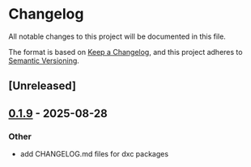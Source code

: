 # Changelog

All notable changes to this project will be documented in this file.

The format is based on [Keep a Changelog](https://keepachangelog.com/en/1.0.0/),
and this project adheres to [Semantic Versioning](https://semver.org/spec/v2.0.0.html).

## [Unreleased]

## [0.1.9](https://github.com/efahnjoe/dxc/compare/dxc-themes-v0.1.8...dxc-themes-v0.1.9) - 2025-08-28

### Other

- add CHANGELOG.md files for dxc packages
